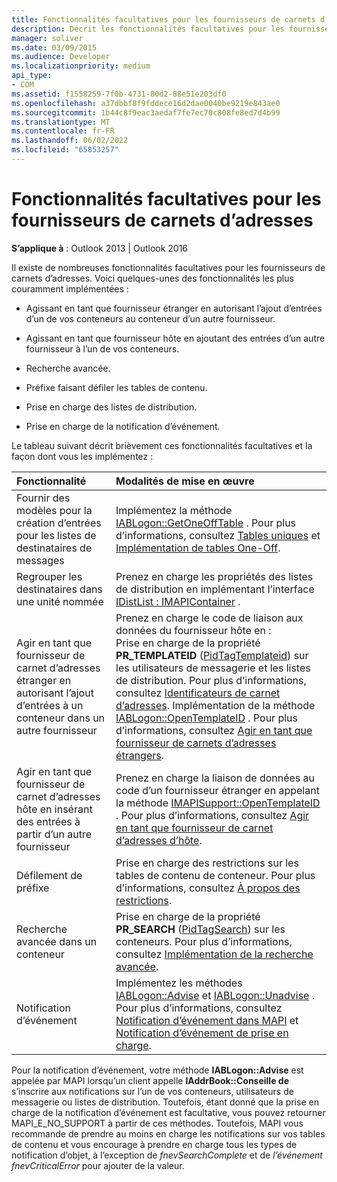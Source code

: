 ```yaml
---
title: Fonctionnalités facultatives pour les fournisseurs de carnets d’adresses
description: Décrit les fonctionnalités facultatives pour les fournisseurs de carnets d’adresses dans Microsoft Outlook et comment les implémenter.
manager: soliver
ms.date: 03/09/2015
ms.audience: Developer
ms.localizationpriority: medium
api_type:
- COM
ms.assetid: f1558259-7f0b-4731-80d2-88e51e203df0
ms.openlocfilehash: a37dbbf8f9fddece16d2dae0040be9219e843ae0
ms.sourcegitcommit: 1b44c8f9eac3aedaf7fe7ec70c808fe8ed7d4b99
ms.translationtype: MT
ms.contentlocale: fr-FR
ms.lasthandoff: 06/02/2022
ms.locfileid: "65853257"
---
```

# <a name="optional-features-for-address-book-providers"></a>Fonctionnalités facultatives pour les fournisseurs de carnets d’adresses

  
  
**S’applique à** : Outlook 2013 | Outlook 2016 
  
Il existe de nombreuses fonctionnalités facultatives pour les fournisseurs de carnets d’adresses. Voici quelques-unes des fonctionnalités les plus couramment implémentées :
  
- Agissant en tant que fournisseur étranger en autorisant l’ajout d’entrées d’un de vos conteneurs au conteneur d’un autre fournisseur.
    
- Agissant en tant que fournisseur hôte en ajoutant des entrées d’un autre fournisseur à l’un de vos conteneurs.
    
- Recherche avancée.
    
- Préfixe faisant défiler les tables de contenu.
    
- Prise en charge des listes de distribution.
    
- Prise en charge de la notification d’événement.
    
Le tableau suivant décrit brièvement ces fonctionnalités facultatives et la façon dont vous les implémentez :
  
|**Fonctionnalité**|**Modalités de mise en œuvre**|
|:-----|:-----|
|Fournir des modèles pour la création d’entrées pour les listes de destinataires de messages  <br/> |Implémentez la méthode [IABLogon::GetOneOffTable](iablogon-getoneofftable.md) . Pour plus d’informations, consultez [Tables uniques](one-off-tables.md) et [Implémentation de tables One-Off](implementing-one-off-tables.md). |
|Regrouper les destinataires dans une unité nommée  <br/> |Prenez en charge les propriétés des listes de distribution en implémentant l’interface [IDistList : IMAPIContainer](idistlistimapicontainer.md) . |
|Agir en tant que fournisseur de carnet d’adresses étranger en autorisant l’ajout d’entrées à un conteneur dans un autre fournisseur  <br/> | Prenez en charge le code de liaison aux données du fournisseur hôte en :  <br/>  Prise en charge de la propriété **PR_TEMPLATEID** ([PidTagTemplateid](pidtagtemplateid-canonical-property.md)) sur les utilisateurs de messagerie et les listes de distribution. Pour plus d’informations, consultez [Identificateurs de carnet d’adresses](address-book-identifiers.md).  Implémentation de la méthode [IABLogon::OpenTemplateID](iablogon-opentemplateid.md) . Pour plus d’informations, consultez [Agir en tant que fournisseur de carnets d’adresses étrangers](acting-as-a-foreign-address-book-provider.md). |
|Agir en tant que fournisseur de carnet d’adresses hôte en insérant des entrées à partir d’un autre fournisseur  <br/> |Prenez en charge la liaison de données au code d’un fournisseur étranger en appelant la méthode [IMAPISupport::OpenTemplateID](imapisupport-opentemplateid.md) . Pour plus d’informations, consultez [Agir en tant que fournisseur de carnet d’adresses d’hôte](acting-as-a-host-address-book-provider.md). |
|Défilement de préfixe  <br/> |Prise en charge des restrictions sur les tables de contenu de conteneur. Pour plus d’informations, consultez [À propos des restrictions](about-restrictions.md). |
|Recherche avancée dans un conteneur  <br/> |Prise en charge de la propriété **PR_SEARCH** ([PidTagSearch](pidtagsearch-canonical-property.md)) sur les conteneurs. Pour plus d’informations, consultez [Implémentation de la recherche avancée](implementing-advanced-searching.md). |
|Notification d’événement  <br/> |Implémentez les méthodes [IABLogon::Advise](iablogon-advise.md) et [IABLogon::Unadvise](iablogon-unadvise.md) . Pour plus d’informations, consultez [Notification d’événement dans MAPI](event-notification-in-mapi.md) et [Notification d’événement de prise en charge](supporting-event-notification.md). |
   
Pour la notification d’événement, votre méthode **IABLogon::Advise** est appelée par MAPI lorsqu’un client appelle **IAddrBook::Conseille de** s’inscrire aux notifications sur l’un de vos conteneurs, utilisateurs de messagerie ou listes de distribution. Toutefois, étant donné que la prise en charge de la notification d’événement est facultative, vous pouvez retourner MAPI_E_NO_SUPPORT à partir de ces méthodes. Toutefois, MAPI vous recommande de prendre au moins en charge les notifications sur vos tables de contenu et vous encourage à prendre en charge tous les types de notification d’objet, à l’exception de  _fnevSearchComplete_ et de  _l’événement fnevCriticalError_ pour ajouter de la valeur. 
  

